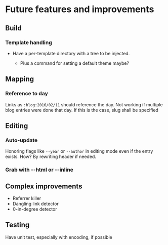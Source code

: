 Future features and improvements
================================

Build
-----

### Template handling

+ Have a per-template directory with a tree to be injected.

  - Plus a command for setting a default theme maybe?

Mapping
-------

### Reference to day

Links as `:blog:2016/02/11` should reference the day. Not working if
multiple blog entries were done that day. If this is the case, slug shall
be specified

Editing
-------

### Auto-update

Honoring flags like `--year` or `--author` in editing mode even if the
entry exists. How? By rewriting header if needed.

### Grab with --html or --inline

Complex improvements
--------------------

- Referrer killer
- Dangling link detector
- 0-in-degree detector

Testing
-------

Have unit test, especially with encoding, if possible
